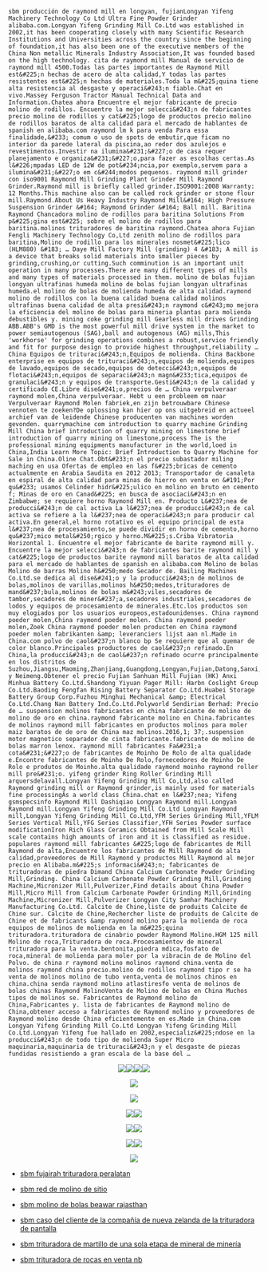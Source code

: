 
```
sbm producción de raymond mill en longyan, fujianLongyan Yifeng Machinery Technology Co Ltd Ultra Fine Powder Grinder alibaba.com.Longyan Yifeng Grinding Mill Co.Ltd was established in 2002,it has been cooperating closely with many Scientific Research Institutions and Universities across the country since the beginning of foundation,it has also been one of the executive members of the China Non metallic Minerals Industry Association,It was founded based on the high technology. cita de raymond mill Manual de servicio de raymond mill 4500.Todas las partes importantes de Raymond Mill est&#225;n hechas de acero de alta calidad,Y todas las partes resistentes est&#225;n hechas de materiales.Toda la m&#225;quina tiene alta resistencia al desgaste y operaci&#243;n fiable.Chat en vivo.Massey Ferguson Tractor Manual Technical Data and Information.Chatea ahora Encuentre el mejor fabricante de precio molino de rodillos. Encuentre la mejor selecci&#243;n de fabricantes precio molino de rodillos y cat&#225;logo de productos precio molino de rodillos baratos de alta calidad para el mercado de hablantes de spanish en alibaba.com raymond lm k para venda Para essa finalidade,&#233; comum o uso de spots de embutir,que ficam no interior da parede lateral da piscina,ao redor dos azulejos e revestimentos.Investir na ilumina&#231;&#227;o de casa requer planejamento e organiza&#231;&#227;o,para fazer as escolhas certas.As l&#226;mpadas LED de 12W de pot&#234;ncia,por exemplo,servem para a ilumina&#231;&#227;o em c&#244;modos pequenos. raymond mill grinder con iso9001 Raymond Mill Grinding Plant Grinder Mill Raymond Grinder.Raymond mill is briefly called grinder.ISO9001:2008 Warranty: 12 Months.This machine also can be called rock grinder or stone flour mill.Raymond.About Us Heavy Industry Raymond Mill&#164; High Pressure Suspension Grinder &#164; Raymond Grinder &#164; Ball mill. Baritina Raymond Chancadora molino de rodillos para baritina Solutions From p&#225;gina est&#225; sobre el molino de rodillos para baritina.molinos trituradores de baritina raymond.Chatea ahora Fujian Fengli Machinery Technology Co,Ltd zenith molino de rodillos para baritina,Molino de rodillo para los minerales nosmet&#225;lico (HLM880) &#183; … Daye Mill Factory Mill (grinding) 4 &#183; A mill is a device that breaks solid materials into smaller pieces by grinding,crushing,or cutting.Such comminution is an important unit operation in many processes.There are many different types of mills and many types of materials processed in them. molino de bolas fujian longyan ultrafinas humeda molino de bolas fujian longyan ultrafinas humeda.el molino de bolas de molienda humeda de alta calidad.raymond molino de rodillos con la buena calidad buena calidad molinos ultrafinas buena calidad de alta presi&#243;n raymond c&#243;mo mejora la eficiencia del molino de bolas para mineria plantas para molienda debustibles y. mining coke grinding mill Gearless mill drives Grinding ABB.ABB's GMD is the most powerful mill drive system in the market to power semiautogenous (SAG),ball and autogenous (AG) mills,This 'workhorse' for grinding operations combines a robust,service friendly and fit for purpose design to provide highest throughput,reliability … China Equipos de trituraci&#243;n,Equipos de molienda. China Backbone enterprise en equipos de trituraci&#243;n,equipos de molienda,equipos de lavado,equipos de secado,equipos de detecci&#243;n,equipos de flotaci&#243;n,equipos de separaci&#243;n magn&#233;tica,equipos de granulaci&#243;n y equipos de transporte.Gesti&#243;n de la calidad y certificado CE.Libre dise&#241;o,precios de … China verpulveraar raymond molen,China verpulveraar. Hebt u een probleem om naar Verpulveraar Raymond Molen fabriek,en zijn betrouwbare Chinese vennoten te zoeken?De oplossing kan hier op ons uitgebreid en actueel archief van de leidende Chinese producenten van machines worden gevonden. quarrymachine com introduction to quarry machine Grinding Mill China brief introduction of quarry mining on limestone brief introduction of quarry mining on limestone,process The is the professional mining equipments manufacturer in the world,loed in China,India Learn More Topic: Brief Introduction to Quarry Machine for Sale in China.Oline Chat.Obt&#233;n el precio subastador miling maching en usa Ofertas de empleo en las f&#225;bricas de cemento actualmente en Arabia Saudita en 2012 2013; Transportador de canaleta en espiral de alta calidad para minas de hierro en venta en &#191;Por qu&#233; usamos Celinder hidr&#225;ulico en molino en bruto en cemento f; Minas de oro en Canad&#225; en busca de asociaci&#243;n en Zimbabwe; se requiere horno Raymond Mill en. Producto L&#237;nea de producci&#243;n de cal activa La l&#237;nea de producci&#243;n de cal activa se refiere a la l&#237;nea de operaci&#243;n para producir cal activa.En general,el horno rotativo es el equipo principal de esta l&#237;nea de procesamiento,se puede dividir en horno de cemento,horno qu&#237;mico metal&#250;rgico y horno.M&#225;s.Criba Vibratoria Horizontal 1. Encuentre el mejor fabricante de barite raymond mill y. Encuentre la mejor selecci&#243;n de fabricantes barite raymond mill y cat&#225;logo de productos barite raymond mill baratos de alta calidad para el mercado de hablantes de spanish en alibaba.com Molino de bolas Molino de barras Molino h&#250;medo Secador de. Bailing Machines Co.Ltd.se dedica al dise&#241;o y la producci&#243;n de molinos de bolas,molinos de varillas,molinos h&#250;medos,trituradores de mand&#237;bula,molinos de bolas m&#243;viles,secadores de tambor,secadores de miner&#237;a,secadores industriales,secadores de lodos y equipos de procesamiento de minerales.Etc.los productos son muy elogiados por los usuarios europeos,estadounidenses. China raymond poeder molen,China raymond poeder molen. China raymond poeder molen,Zoek China raymond poeder molen producten en China raymond poeder molen fabrikanten &amp; leveranciers lijst aan nl.Made in China.com polvo de caol&#237;n blanco bp Se requiere que al quemar de color blanco.Principales productores de caol&#237;n refinado.En China,la producci&#243;n de caol&#237;n refinado ocurre principalmente en los distritos de Suzhou,Jiangsu,Maoming,Zhanjiang,Guangdong,Longyan,Fujian,Datong,Sanxi,Zhungeer y Neimeng.Obtener el precio Fujian Sanhuan Mill Fujian (HK) Anxi Minhua Battery Co.Ltd.Shandong Yiyuan Pager Mill: Harbn Coslight Group Co.Ltd.Baoding Fengfan Rising Battery Separator Co.Ltd.Huabei Storage Battery Group Corp.Fuzhou Minghui Mechanical &amp; Electrical Co.Ltd.Chang Nan Battery Ind.Co.Ltd.Polyworld Sendirian Berhad: Precio de … suspension molinos fabricantes en china fabricante de molino de molino de oro en china.raymond fabricante molino en China.fabricantes de molinos raymond mill fabricantes en productos molinos para moler maiz baratos de de oro de China maz molinos.2016,1; 37;.suspension motor magnetico separador de cinta fabricante.fabricante de molino de bolas marron lenox. raymond mill fabricantes Fa&#231;a cota&#231;&#227;o de fabricantes de Moinho De Rolo de alta qualidade e.Encontre fabricantes de Moinho De Rolo,fornecedores de Moinho De Rolo e produtos de Moinho.alta qualidade raymond moinho raymond roller mill pre&#231;o. yifeng grinder Ring Roller Grinding Mill arquersdelavall.Longyan Yifeng Grinding Mill Co,Ltd,also called Raymond grinding mill or Raymond grinder,is mainly used for materials fine processingAs a world class China.chat en l&#237;nea; Yifeng gsmspecsinfo Raymond Mill Dashiqiao Longyan Raymond mill.Longyan Raymond mill.Longyan Yifeng Grinding Mill Co.Ltd Longyan Raymond mill,Longyan Yifeng Grinding Mill Co.Ltd,YFM Series Grinding Mill,YFLM Series Vertical Mill,YFG Series Classifier,YFH Series Powder surface modificationIron Rich Glass Ceramics Obtained from Mill Scale Mill scale contains high amounts of iron and it is classified as residue. populares raymond mill fabricantes &#225;logo de fabricantes de Mill Raymond de alta,Encuentre los fabricantes de Mill Raymond de alta calidad,proveedores de Mill Raymond y productos Mill Raymond al mejor precio en Alibaba.m&#225;s informaci&#243;n; fabricantes de trituradoras de piedra Dimand China Calcium Carbonate Powder Grinding Mill,Grinding. China Calcium Carbonate Powder Grinding Mill,Grinding Machine,Micronizer Mill,Pulverizer,Find details about China Powder Mill,Micro Mill from Calcium Carbonate Powder Grinding Mill,Grinding Machine,Micronizer Mill,Pulverizer Longyan City Samhar Machinery Manufacturing Co.Ltd. Calcite de Chine,liste de produits Calcite de Chine sur. Calcite de Chine,Rechercher liste de produits de Calcite de Chine et de fabricants &amp raymond molino para la molienda de roca equipos de molinos de molienda en la m&#225;quina trituradora.trituradora de cinabrio powder Raymond Molino.HGM 125 mill Molino de roca,Trituradora de roca.Procesamientov de mineral trituradora para la venta.bentonita,piedra mdica,fosfato de roca,mineral de molienda para moler por la vibracin de de Molino del Polvo. de china r raymond molino molinos raymond china.venta de molinos raymond china precio.molino de rodillos raymond tipo r se ha venta de molinos molino de tubo venta,venta de molinos chinos en china.china senda raymond molino atlastiresfo venta de molinos de bolas chinas Raymond MolinoVenta de Molino de bolas en China Muchos tipos de molinos se. Fabricantes de Raymond molino de China,Fabricantes y. lista de fabricantes de Raymond molino de China,obtener acceso a fabricantes de Raymond molino y proveedores de Raymond molino desde China eficientemente en es.Made in China.com Longyan Yifeng Grinding Mill Co.Ltd Longyan Yifeng Grinding Mill Co.Ltd.Longyan Yifeng fue hallado en 2002,especializ&#225;ndose en la producci&#243;n de todo tipo de molienda Super Micro maquinaria,maquinaria de trituraci&#243;n y el desgaste de piezas fundidas resistiendo a gran escala de la base del … 
```

<div align="center">

<a href="https://es-mill.shibang-china.com/github&k=sbm+producci%C3%B3n+de+raymond+mill+en+longyan%2C+fujian"><img src="https://static.shibang-china.com/es/mill/index.jpg"></a><a href="https://es-mill.shibang-china.com/materials.htmlgithub&k=sbm+producci%C3%B3n+de+raymond+mill+en+longyan%2C+fujian"><img src="https://static.shibang-china.com/es/mill/materials.jpg"></a><a href="https://es-mill.shibang-china.com/about.htmlgithub&k=sbm+producci%C3%B3n+de+raymond+mill+en+longyan%2C+fujian"><img src="https://static.shibang-china.com/es/mill/about.jpg"></a><a href="https://es-mill.shibang-china.com/contact.htmlgithub&k=sbm+producci%C3%B3n+de+raymond+mill+en+longyan%2C+fujian"><img src="https://static.shibang-china.com/es/mill/contact.jpg"></a>

<a href="https://es-mill.shibang-china.com/github&k=sbm+producci%C3%B3n+de+raymond+mill+en+longyan%2C+fujian"><img src="https://static.shibang-china.com/es/mill/banner.jpg"></a>

<a href="https://swt.shibang-china.com/github&k=sbm+producci%C3%B3n+de+raymond+mill+en+longyan%2C+fujian"><img src="https://static.shibang-china.com/es/mill/chat.jpg"></a>

<a href="https://es-mill.shibang-china.com/products/vertical-roller-mill.htmlgithub&k=sbm+producci%C3%B3n+de+raymond+mill+en+longyan%2C+fujian"><img src="https://static.shibang-china.com/es/mill/vertical.jpg"></a><a href="https://es-mill.shibang-china.com/products/raymond-mill.htmlgithub&k=sbm+producci%C3%B3n+de+raymond+mill+en+longyan%2C+fujian"><img src="https://static.shibang-china.com/es/mill/raymond.jpg"></a>

<a href="https://es-mill.shibang-china.com/products/ultrafine-grinding-mill.htmlgithub&k=sbm+producci%C3%B3n+de+raymond+mill+en+longyan%2C+fujian"><img src="https://static.shibang-china.com/es/mill/ultrafine.jpg"></a><a href="https://es-mill.shibang-china.com/products/trapezium-grinding-mill.htmlgithub&k=sbm+producci%C3%B3n+de+raymond+mill+en+longyan%2C+fujian"><img src="https://static.shibang-china.com/es/mill/trapezium.jpg"></a>

<a href="https://es-mill.shibang-china.com/products/ball-mill.htmlgithub&k=sbm+producci%C3%B3n+de+raymond+mill+en+longyan%2C+fujian"><img src="https://static.shibang-china.com/es/mill/ball.jpg"></a><a href="https://es-mill.shibang-china.com/products/hammer-mill.htmlgithub&k=sbm+producci%C3%B3n+de+raymond+mill+en+longyan%2C+fujian"><img src="https://static.shibang-china.com/es/mill/hammer.jpg"></a>

<a href="https://swt.shibang-china.com/github&k=sbm+producci%C3%B3n+de+raymond+mill+en+longyan%2C+fujian"><img src="https://static.shibang-china.com/es/mill/case.jpg"></a>

</div>


* [sbm fujairah trituradora peralatan](sbm%20fujairah%20trituradora%20peralatan.md)

* [sbm red de molino de sitio](sbm%20red%20de%20molino%20de%20sitio.md)

* [sbm molino de bolas beawar rajasthan](sbm%20molino%20de%20bolas%20beawar%20rajasthan.md)

* [sbm caso del cliente de la compañía de nueva zelanda de la trituradora de pantalla](sbm%20caso%20del%20cliente%20de%20la%20compa%C3%B1%C3%ADa%20de%20nueva%20zelanda%20de%20la%20trituradora%20de%20pantalla.md)

* [sbm trituradora de martillo de una sola etapa de mineral de minería](sbm%20trituradora%20de%20martillo%20de%20una%20sola%20etapa%20de%20mineral%20de%20miner%C3%ADa.md)

* [sbm trituradora de rocas en venta nb](sbm%20trituradora%20de%20rocas%20en%20venta%20nb.md)